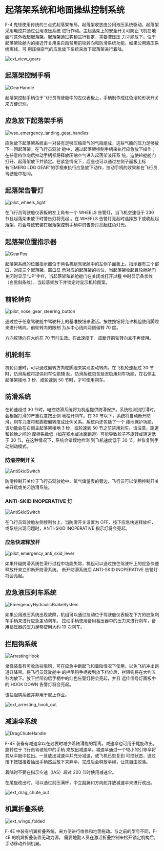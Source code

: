 # 起落架系统和地面操纵控制系统

F-4 鬼怪使用传统的三点式起落架布局，起落架收放由公用液压系统驱动。起落架采用电控并通过公用液压系统
进行作动。主起落架上的安全开关可防止飞机在地面时意外收起起落架。起落架通过钩锁进行锁定，需要液压压
力才能放下。位于起落架轮舱内的接近开关用来自动禁用前轮转向和防滑系统功能。如果公用液压系统离线，可
用压缩空气的应急放下系统来放下起落架进行着陆。

![ext_view_gears](../../img/ext_f4_wheel_well.jpg)

## 起落架控制手柄

![GearHandle](../../img/pilot_landing_gear_handle.jpg)

起落架控制手柄位于飞行员驾驶舱中的左仪表板上，手柄制作成红色滚轮形状开关来方便识别。

## 应急放下起落架手柄

![wso_emergency_landing_gear_handles](../../img/wso_emergency_handles.jpg)

应急放下起落架系统由一对装有足够压缩空气的气瓶组成，这些气瓶的压力足够放下一回起落架。在飞行员驾驶
舱中，通过起落架控制手柄来执行应急放下操作；在任意档位向后拉动手柄都将释放压缩空气进入起落架液压系
统，迫使轮舱舱门打开，起落架放下并锁定。在紧急情况下，后座也可以通过左侧子面板上标有“EMERG LDG
GEAR”的手柄来执行应急放下动作，拉动手柄的效果和在飞行员驾驶舱中相同。

## 起落架告警灯

![pilot_wheels_light](../../img/pilot_dscg_wheels_light.jpg)

在飞行员驾驶舱仪表板的左上角有一个 WHEELS 告警灯，当飞机空速低于 230 节且起落架未放下时警告灯将亮起
。在 WHEELS 告警灯亮起时选择放下或收起起落架，将会导致安装在起落架控制手柄中的告警灯亮起红色灯光。

## 起落架位置指示器

![GearPos](../../img/pilot_landing_gear_position_indicators.jpg)

起落架系统的位置指示器位于两名机组驾驶舱中的左侧子面板上。指示器有三个窗口，对应三个起落架。窗口显
示对应的起落架的档位，当起落架收起且轮舱舱门关闭时显示“UP”字样，当起落架和轮舱舱门在关闭或打开过程
中时显示条状纹（白黑斜条纹），当起落架放下并锁定时显示机轮图案。

## 前轮转向

![pilot_nose_gear_steering_button](../../img/pilot_nose_gear_steering.jpg)

通过位于任意驾驶舱中驾驶杆上的基准按钮来激活。按住按钮将允许机组使用脚蹬来进行转向。前轮转向的限制
为从中心线向两侧偏转 70 度。

方向舵转向在大约在 70 节时生效。在此速度下，应断开前轮转向且不再使用。

## 机轮刹车

机轮负重时，可以通过偏转方向舵脚蹬来实现差动转向。在飞机轮速超过 30 节时，防滑系统将提供刹车性能辅
助。防滑系统包含延迟启用刹车功能，在右侧主起落架接地 3 秒，或轮速到 50 节时，才可使用刹车。

## 防滑系统

在轮速超过 30 节时，电控防滑系统将为机组提供防滑保护。系统检测到打滑时，会根据打滑的严重程度按比例
地松开刹车。在 30 节以下，系统将自动断开防滑，刹车力度将和脚蹬偏转度成比例关系。系统内还包括了一个
接地保护功能，该功能会在右侧主起落架接地 3 秒，或轮速到 50 节之前禁用刹车。请注意，跑道和轮胎之间的
摩擦系数低（如在积水或冰面跑道）可能导致轮子不旋转或转速低于 30 节。在这种情况下，系统会错误地检测
到飞机速度低于 30 节，并恢复到手动制动模式。

### 防滑控制开关

![AntiSkidSwitch](../../img/pilot_anti_skid_switch.jpg)

防滑控制开关位于飞行员驾驶舱中，氧气储量表的旁边，飞行员可以使用控制开关来开启或关闭防滑系统。

### ANTI-SKID INOPERATIVE 灯

![AntiSkidSwitch](../../img/pilot_anti_skid_light.jpg)

在飞行员驾驶舱左侧控制台上，当防滑开关设置为 OFF、按下应急快速释放杆，或系统出现问题时，ANTI-SKID
INOPERATIVE 指示灯将会亮起。

### 应急快速释放杆

![pilot_emergency_anti_skid_lever](../../img/pilot_emergency_quick_release.jpg)

如果怀疑防滑系统在滑行过程中功能失常，机组可以通过按住驾驶杆上的应急快速释放杆来立即断开防滑系统。
断开防滑系统后 ANTI-SKID INOPERATIVE 告警灯将会亮起。

## 应急液压刹车系统

![EmergencyHydraulicBrakeSystem](../../img/pilot_emergency_brake_handle.jpg)

如果公用液压系统出现故障，机组可以通过拉动位于驾驶舱仪表板左下方的应急刹车手柄来进行应急差动刹车。
拉动手柄使用备用蓄压器中的压力来进行刹车，备用蓄压器的压力足够使用大约 10 次刹车。

## 拦阻钩系统

![ArrestingHook](../../img/pilot_tail_hook_lever.jpg)

鬼怪装备有可收放拦阻钩，可在应急中断起飞和着陆情况下使用，以免飞机冲出跑道升降带。将飞行员驾驶舱中
的拦阻钩手柄拨到放下档位后，拦阻钩将在大约五秒内放下。放下拦阻钩后手柄中的红色告警灯将会亮起，并且
远传信号灯面板中的 HOOK DOWN 告警灯将会亮起。

该拦阻钩系统并非用于舰上作业。

![ext_arresting_hook_out](../../img/ext_hook_shot.jpg)

## 减速伞系统

![DragChuteHandle](../../img/pilot_drag_chute_handle.jpg)

F-4E 装备有减速伞以在必要时减少着陆滑跑的距离。减速伞也可用于尾旋改出。旋转位于飞行员驾驶舱中的手柄
来放出减速伞。减速伞通过一个较小的引导伞将其从伞舱中拉出。一旦放出减速伞并充分减速，或飞机已恢复到
可控状态，通过按下按钮接着抽出手柄然后放下来弃伞，完成后会释放伞绳，让其自由脱落。

着陆时不要在指示空速（IAS）超过 200 节时使用减速伞。

在尾旋改出时，可以通过前压满杆，中立副翼和方向舵并放减速伞来进行改出。

![ext_drag_chute_out](../../img/ext_drag_chute.jpg)

## 机翼折叠系统

![ext_wings_folded](../../img/f4_folded_wings.jpg)

F-4E 中装有机翼折叠系统，来方便进行维修和地面拖动。与之前的型号不同，F-4E 的机翼折叠装置无动力源，
需要地勤人员在激活折叠控制来松开锁定机构后，手动移动外侧机翼。
